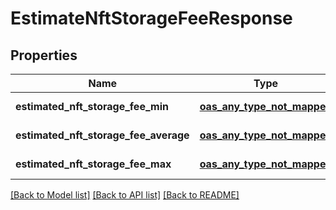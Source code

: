 # EstimateNftStorageFeeResponse
## Properties

| Name | Type | Description | Notes |
|------------ | ------------- | ------------- | -------------|
| **estimated\_nft\_storage\_fee\_min** | [**oas_any_type_not_mapped**](.md) |  | [default to null] |
| **estimated\_nft\_storage\_fee\_average** | [**oas_any_type_not_mapped**](.md) |  | [default to null] |
| **estimated\_nft\_storage\_fee\_max** | [**oas_any_type_not_mapped**](.md) |  | [default to null] |

[[Back to Model list]](../README.md#documentation-for-models) [[Back to API list]](../README.md#documentation-for-api-endpoints) [[Back to README]](../README.md)

